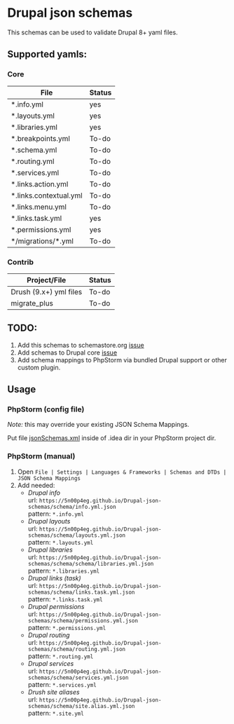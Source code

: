 # Drupal json schemas
This schemas can be used to validate Drupal 8+ yaml files.

## Supported yamls:
### Core
|File                   |Status|
|-----------------------|------|
|*.info.yml             |yes   |
|*.layouts.yml          |yes   |
|*.libraries.yml        |yes   | 
|*.breakpoints.yml      |To-do |
|*.schema.yml           |To-do |
|*.routing.yml          |To-do |
|*.services.yml         |To-do |
|*.links.action.yml     |To-do |
|*.links.contextual.yml |To-do |
|*.links.menu.yml       |To-do |
|*.links.task.yml       |yes   |
|*.permissions.yml      |yes   |
|\*/migrations/\*.yml   |To-do |

### Contrib
|Project/File           |Status|
|-----------------------|------|
|Drush (9.x+) yml files |To-do |
|migrate_plus           |To-do |

## TODO:
1. Add this schemas to schemastore.org [issue](https://github.com/SchemaStore/schemastore/issues/710)
1. Add schemas to Drupal core [issue](https://www.drupal.org/project/drupal/issues/3061454)
1. Add schema mappings to PhpStorm via bundled Drupal support or other custom plugin.  

## Usage
### PhpStorm (config file)
*Note:* this may override your existing JSON Schema Mappings.   

Put file [jsonSchemas.xml](https://raw.githubusercontent.com/5n00p4eg/Drupal-json-schemas/master/configs/jsonSchemas.xml) inside of .idea dir in your PhpStorm project dir.
### PhpStorm (manual)
1. Open `File | Settings | Languages & Frameworks | Schemas and DTDs | JSON Schema Mappings`
1. Add needed:
   * *Drupal info*   
   url: `https://5n00p4eg.github.io/Drupal-json-schemas/schema/info.yml.json`   
   pattern: `*.info.yml`
   * *Drupal layouts*   
   url: `https://5n00p4eg.github.io/Drupal-json-schemas/schema/layouts.yml.json`   
   pattern: `*.layouts.yml`
   * *Drupal libraries*   
   url: `https://5n00p4eg.github.io/Drupal-json-schemas/schema/schema/libraries.yml.json`   
   pattern: `*.libraries.yml`
   * *Drupal links (task)*   
   url: `https://5n00p4eg.github.io/Drupal-json-schemas/schema/links.task.yml.json`   
   pattern: `*.links.task.yml`
   * *Drupal permissions*   
   url: `https://5n00p4eg.github.io/Drupal-json-schemas/schema/permissions.yml.json`   
   pattern: `*.permissions.yml`
   * *Drupal routing*   
   url: `https://5n00p4eg.github.io/Drupal-json-schemas/schema/routing.yml.json`   
   pattern: `*.routing.yml`
   * *Drupal services*   
   url: `https://5n00p4eg.github.io/Drupal-json-schemas/schema/services.yml.json`   
   pattern: `*.services.yml`
   * *Drush site aliases*   
   url: `https://5n00p4eg.github.io/Drupal-json-schemas/schema/site.alias.yml.json`   
   pattern: `*.site.yml`
   
